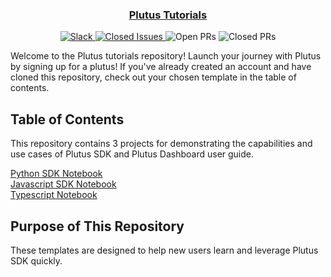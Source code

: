 <p align="center">
  <a href="https://astronomer.io">
    <h3 align="center">Plutus Tutorials</h3>
  </a>
</p>

<p align="center">
  <a href="https://your-slack-link-here">
    <img src="https://img.shields.io/badge/slack-join%20chat-blueviolet?logo=slack" alt="Slack" />
  </a>
  <a href="https://your-slack-link-here">
    <img src="https://img.shields.io/github/issues-closed-raw/Native-Spirit-Technologies/tutorials?label=Closed+Issues" alt="Closed Issues" />
  </a>
  <a>
    <img src="https://img.shields.io/github/issues-pr-raw/Native-Spirit-Technologies/tutorials?label=Open+PRs" alt="Open PRs" />
  </a>
  <a>
    <img src="https://img.shields.io/github/issues-pr-closed-raw/Native-Spirit-Technologies/tutorials?label=Closed+PRs" alt="Closed PRs"
  </a>
</p>

Welcome to the Plutus tutorials repository! Launch your journey with Plutus by signing up for a plutus! If you've already created an account and have cloned this repository, check out your chosen template in the table of contents.

## Table of Contents

This repository contains 3 projects for demonstrating the capabilities and use cases of Plutus SDK and Plutus Dashboard user guide.

[Python SDK Notebook](python-sdk.ipynb)  
[Javascript SDK Notebook](javascript-sdk.ipynb)  
[Typescript Notebook](typescript-sdk.ipynb)

## Purpose of This Repository
These templates are designed to help new users learn and leverage Plutus SDK quickly.

